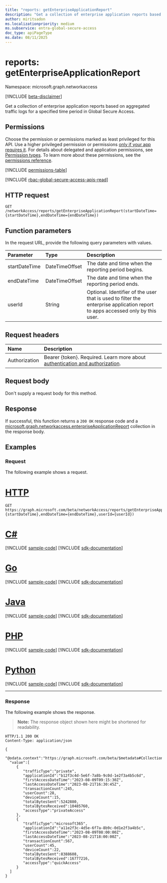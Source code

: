 ```yaml
---
title: "reports: getEnterpriseApplicationReport"
description: "Get a collection of enterprise application reports based on aggregated traffic logs for a specified time period."
author: miritsadon
ms.localizationpriority: medium
ms.subservice: entra-global-secure-access
doc_type: apiPageType
ms.date: 08/11/2025
---
```


# reports: getEnterpriseApplicationReport
Namespace: microsoft.graph.networkaccess

[!INCLUDE [beta-disclaimer](../../includes/beta-disclaimer.md)]

Get a collection of enterprise application reports based on aggregated traffic logs for a specified time period in Global Secure Access.

## Permissions
Choose the permission or permissions marked as least privileged for this API. Use a higher privileged permission or permissions [only if your app requires it](/graph/permissions-overview#best-practices-for-using-microsoft-graph-permissions). For details about delegated and application permissions, see [Permission types](/graph/permissions-overview#permission-types). To learn more about these permissions, see the [permissions reference](/graph/permissions-reference).

<!-- { "blockType": "permissions", "name": "networkaccess_reports_getenterpriseapplicationreport" } -->
[!INCLUDE [permissions-table](../includes/permissions/networkaccess-reports-getenterpriseapplicationreport-permissions.md)]

[!INCLUDE [rbac-global-secure-access-apis-read](../includes/rbac-for-apis/rbac-global-secure-access-apis-read.md)]

## HTTP request

<!-- {
  "blockType": "ignored"
}
-->
``` http
GET /networkAccess/reports/getEnterpriseApplicationReport(startDateTime={startDateTime},endDateTime={endDateTime})
```

## Function parameters
In the request URL, provide the following query parameters with values.

|Parameter|Type|Description|
|:---|:---|:---|
|startDateTime|DateTimeOffset|The date and time when the reporting period begins.|
|endDateTime|DateTimeOffset|The date and time when the reporting period ends.|
|userId|String|Optional. Identifier of the user that is used to filter the enterprise application report to apps accessed only by this user.|

## Request headers
|Name|Description|
|:---|:---|
|Authorization|Bearer {token}. Required. Learn more about [authentication and authorization](/graph/auth/auth-concepts).|

## Request body
Don't supply a request body for this method.

## Response

If successful, this function returns a `200 OK` response code and a [microsoft.graph.networkaccess.enterpriseApplicationReport](../resources/networkaccess-enterpriseapplicationreport.md) collection in the response body.

## Examples

### Request
The following example shows a request.
# [HTTP](#tab/http)
<!-- {
  "blockType": "request",
  "name": "reportsthis.getenterpriseapplicationreport"
}
-->
``` http
GET https://graph.microsoft.com/beta/networkAccess/reports/getEnterpriseApplicationReport(startDateTime={startDateTime},endDateTime={endDateTime},userId={userId})
```

# [C#](#tab/csharp)
[!INCLUDE [sample-code](../includes/snippets/csharp/reportsthisgetenterpriseapplicationreport-csharp-snippets.md)]
[!INCLUDE [sdk-documentation](../includes/snippets/snippets-sdk-documentation-link.md)]

# [Go](#tab/go)
[!INCLUDE [sample-code](../includes/snippets/go/reportsthisgetenterpriseapplicationreport-go-snippets.md)]
[!INCLUDE [sdk-documentation](../includes/snippets/snippets-sdk-documentation-link.md)]

# [Java](#tab/java)
[!INCLUDE [sample-code](../includes/snippets/java/reportsthisgetenterpriseapplicationreport-java-snippets.md)]
[!INCLUDE [sdk-documentation](../includes/snippets/snippets-sdk-documentation-link.md)]

# [PHP](#tab/php)
[!INCLUDE [sample-code](../includes/snippets/php/reportsthisgetenterpriseapplicationreport-php-snippets.md)]
[!INCLUDE [sdk-documentation](../includes/snippets/snippets-sdk-documentation-link.md)]

# [Python](#tab/python)
[!INCLUDE [sample-code](../includes/snippets/python/reportsthisgetenterpriseapplicationreport-python-snippets.md)]
[!INCLUDE [sdk-documentation](../includes/snippets/snippets-sdk-documentation-link.md)]

---

### Response
The following example shows the response.
>**Note:** The response object shown here might be shortened for readability.
<!-- {
  "blockType": "response",
  "truncated": true,
  "@odata.type": "Collection(microsoft.graph.networkaccess.enterpriseApplicationReport)"
}
-->
``` http
HTTP/1.1 200 OK
Content-Type: application/json

{
  "@odata.context":"https://graph.microsoft.com/beta/$metadata#Collection(microsoft.graph.networkaccess.enterpriseApplicationReport)",
  "value":[
     {
        "trafficType":"private",
        "applicationId":"b12f3c4d-5e6f-7a8b-9c0d-1e2f3a4b5c6d",
        "firstAccessDateTime":"2023-08-09T09:15:30Z",
        "lastAccessDateTime":"2023-08-21T16:30:45Z",
        "transactionCount":245,
        "userCount":28,
        "deviceCount":15,
        "totalBytesSent":5242880,
        "totalBytesReceived":10485760,
        "accessType":"privateAccess"
     },
     {
        "trafficType":"microsoft365",
        "applicationId":"a11e2f3c-4d5e-6f7a-8b9c-0d1e2f3a4b5c",
        "firstAccessDateTime":"2023-08-09T08:00:00Z",
        "lastAccessDateTime":"2023-08-21T18:00:00Z",
        "transactionCount":567,
        "userCount":45,
        "deviceCount":22,
        "totalBytesSent":8388608,
        "totalBytesReceived":16777216,
        "accessType":"quickAccess"
     }
  ]
}
```
